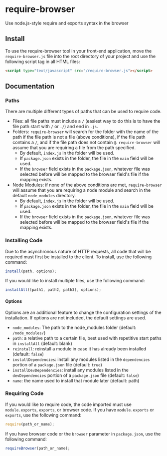 # require-browser
Use node.js-style require and exports syntax in the browser

## Install
To use the require-browser tool in your front-end application, move the `require-browser.js` file into the root directory of your project and use the following script tag in all HTML files:
```html
<script type="text/javascript" src="/require-browser.js"></script>
```

## Documentation

### Paths
There are multiple different types of paths that can be used to require code.
 - Files: all file paths must include a `/` (easiest way to do this is to have the file path start with `/` or `./`) and end in `.js`.
 - Folders: `require-browser` will search for the folder with the name of the path if the file path is not a file (above conditions), if the file path contains a `/`, and if the file path does not contain `@`. `require-browser` will assume that you are requiring a file from the path specified.
 	 - By default, `index.js` in the folder will be used.
 	 - If `package.json` exists in the folder, the file in the `main` field will be used.
 	 - If the `browser` field exists in the `package.json`, whatever file was selected before will be mapped to the browser field's file if the mapping exists.
 - Node Modules: if none of the above conditions are met, `require-browser` will assume that you are requiring a node module and search in the default `node_modules` directory.
 	 - By default, `index.js` in the folder will be used.
 	 - If `package.json` exists in the folder, the file in the `main` field will be used.
 	 - If the `browser` field exists in the `package.json`, whatever file was selected before will be mapped to the browser field's file if the mapping exists.

### Installing Code
Due to the asynchronous nature of HTTP requests, all code that will be required must first be installed to the client. To install, use the following command:
```javascript
install(path, options);
```

If you would like to install multiple files, use the following command:
```javascript
installAll([path1, path2, path3], options);
```

#### Options
Options are an additional feature to change the configuration settings of the installation. If options are not included, the default settings are used.
 - `node_modules`: The path to the node_modules folder (default: `/node_modules/`)
 - `path`: a relative path to a certain file, best used with repetitive start paths in `installAll` (default: blank)
 - `reinstall`: reinstall a module in case it has already been installed (default: `false`)
 - `installDependencies`: install any modules listed in the `dependencies` portion of a `package.json` file (default: `true`)
 - `installDevDependencies`: install any modules listed in the `devDependencies` portion of a `package.json` file (default: `false`)
 - `name`: the name used to install that module later (default: path)

### Requiring Code
If you would like to require code, the code imported must use `module.exports`, `exports`, or browser code. If you have `module.exports` or `exports`, use the following command:
```javascript
require(path_or_name);
```

If you have browser code or the `browser` parameter in `package.json`, use the following command:
```javascript
requireBrowser(path_or_name);
```